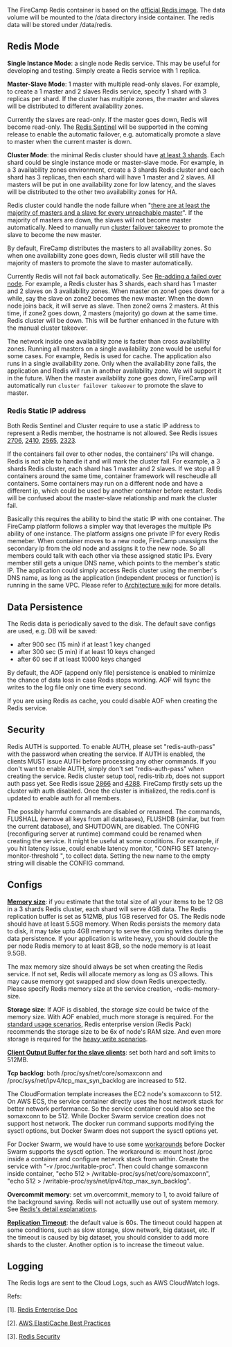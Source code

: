 The FireCamp Redis container is based on the [official Redis image](https://hub.docker.com/_/redis/). The data volume will be mounted to the /data directory inside container. The redis data will be stored under /data/redis.

## Redis Mode

**Single Instance Mode**: a single node Redis service. This may be useful for developing and testing. Simply create a Redis service with 1 replica.

**Master-Slave Mode**: 1 master with multiple read-only slaves. For example, to create a 1 master and 2 slaves Redis service, specify 1 shard with 3 replicas per shard. If the cluster has multiple zones, the master and slaves will be distributed to different availability zones.

Currently the slaves are read-only. If the master goes down, Redis will become read-only. The [Redis Sentinel](https://redis.io/topics/sentinel) will be supported in the coming release to enable the automatic failover, e.g. automatically promote a slave to master when the current master is down.

**Cluster Mode**: the minimal Redis cluster should have [at least 3 shards](https://redis.io/topics/cluster-tutorial#creating-and-using-a-redis-cluster). Each shard could be single instance mode or master-slave mode. For example, in a 3 availability zones environment, create a 3 shards Redis cluster and each shard has 3 replicas, then each shard will have 1 master and 2 slaves. All masters will be put in one availability zone for low latency, and the slaves will be distributed to the other two availability zones for HA.

Redis cluster could handle the node failure when "[there are at least the majority of masters and a slave for every unreachable master](https://redis.io/topics/cluster-spec)". If the majority of masters are down, the slaves will not become master automatically. Need to manually run [cluster failover takeover](https://redis.io/commands/cluster-failover) to promote the slave to become the new master.

By default, FireCamp distributes the masters to all availability zones. So when one availability zone goes down, Redis cluster will still have the majority of masters to promote the slave to master automatically.

Currently Redis will not fail back automatically. See [Re-adding a failed over node](https://github.com/antirez/redis/issues/2462). For example, a Redis cluster has 3 shards, each shard has 1 master and 2 slaves on 3 availability zones. When master on zone1 goes down for a while, say the slave on zone2 becomes the new master. When the down node joins back, it will serve as slave. Then zone2 owns 2 masters. At this time, if zone2 goes down, 2 masters (majority) go down at the same time. Redis cluster will be down. This will be further enhanced in the future with the manual cluster takeover.

The network inside one availability zone is faster than cross availability zones. Running all masters on a single availability zone would be useful for some cases. For example, Redis is used for cache. The application also runs in a single availability zone. Only when the availability zone fails, the application and Redis will run in another availability zone. We will support it in the future. When the master availability zone goes down, FireCamp will automatically run `cluster failover takeover` to promote the slave to master.


### Redis Static IP address
Both Redis Sentinel and Cluster require to use a static IP address to represent a Redis member, the hostname is not allowed. See Redis issues [2706](https://github.com/antirez/redis/issues/2410), [2410](https://github.com/antirez/redis/issues/2410), [2565](https://github.com/antirez/redis/issues/2565), [2323](https://github.com/antirez/redis/pull/2323).

If the containers fail over to other nodes, the containers' IPs will change. Redis is not able to handle it and will mark the cluster fail. For example, a 3 shards Redis cluster, each shard has 1 master and 2 slaves. If we stop all 9 containers around the same time, container framework will rescheudle all containers. Some containers may run on a different node and have a different ip, which could be used by another container before restart. Redis will be confused about the master-slave relationship and mark the cluster fail.

Basically this requires the ability to bind the static IP with one container. The FireCamp platform follows a simpler way that leverages the multiple IPs ability of one instance. The platform assigns one private IP for every Redis memeber. When container moves to a new node, FireCamp unassigns the secondary ip from the old node and assigns it to the new node. So all members could talk with each other via these assigned static IPs. Every member still gets a unique DNS name, which points to the member's static IP. The application could simply access Redis cluster using the member's DNS name, as long as the application (independent process or function) is running in the same VPC. Please refer to [Architecture wiki](https://github.com/cloudstax/firecamp/wiki/Architecture#service-member-static-ip) for more details.

## Data Persistence

The Redis data is periodically saved to the disk. The default save configs are used, e.g. DB will be saved:
- after 900 sec (15 min) if at least 1 key changed
- after 300 sec (5 min) if at least 10 keys changed
- after 60 sec if at least 10000 keys changed

By default, the AOF (append only file) persistence is enabled to minimize the chance of data loss in case Redis stops working. AOF will fsync the writes to the log file only one time every second.

If you are using Redis as cache, you could disable AOF when creating the Redis service.

## Security

Redis AUTH is supported. To enable AUTH, please set "redis-auth-pass" with the password when creating the service. If AUTH is enabled, the clients MUST issue AUTH <PASSWORD> before processing any other commands. If you don't want to enable AUTH, simply don't set "redis-auth-pass" when creating the service.
Redis cluster setup tool, redis-trib.rb, does not support auth pass yet. See Redis issue [2866](https://github.com/antirez/redis/issues/2866) and [4288](https://github.com/antirez/redis/pull/4288). FireCamp firstly sets up the cluster with auth disabled. Once the cluster is initialized, the redis.conf is updated to enable auth for all members.

The possibly harmful commands are disabled or renamed. The commands, FLUSHALL (remove all keys from all databases), FLUSHDB (similar, but from the current database), and SHUTDOWN, are disabled. The CONFIG (reconfiguring server at runtime) command could be renamed when creating the service. It might be useful at some conditions. For example, if you hit latency issue, could enable latency monitor, "CONFIG SET latency-monitor-threshold <milliseconds>", to collect data. Setting the new name to the empty string will disable the CONFIG command.

## Configs

[**Memory size**](http://docs.aws.amazon.com/AmazonElastiCache/latest/UserGuide/CacheNodes.SelectSize.html#CacheNodes.SelectSize.Redis): if you estimate that the total size of all your items to be 12 GB in a 3 shards Redis cluster, each shard will serve 4GB data. The Redis replication buffer is set as 512MB, plus 1GB reserved for OS. The Redis node should have at least 5.5GB memory. When Redis persists the memory data to disk, it may take upto 4GB memory to serve the coming writes during the data persistence. If your application is write heavy, you should double the per node Redis memory to at least 8GB, so the node memory is at least 9.5GB.

The max memory size should always be set when creating the Redis service. If not set, Redis will allocate memory as long as OS allows. This may cause memory got swapped and slow down Redis unexpectedly. Please specify Redis memory size at the service creation, -redis-memory-size.

**Storage size**: If AOF is disabled, the storage size could be twice of the memory size. With AOF enabled, much more storage is required. For the [standard usage scenarios](https://redislabs.com/redis-enterprise-documentation/installing-and-upgrading/hardware-software-requirements), Redis enterprise version (Redis Pack) recommends the storage size to be 6x of node's RAM size. And even more storage is required for the [heavy write scenarios](https://redislabs.com/redis-enterprise-documentation/cluster-administration/best-practices/disk-sizing-heavy-write-scenarios/).

[**Client Output Buffer for the slave clients**](https://redislabs.com/blog/top-redis-headaches-for-devops-replication-buffer): set both hard and soft limits to 512MB.

**Tcp backlog**: both /proc/sys/net/core/somaxconn and /proc/sys/net/ipv4/tcp_max_syn_backlog are increased to 512.

The CloudFormation template increases the EC2 node's somaxconn to 512. On AWS ECS, the service container directly uses the host network stack for better network performance. So the service container could also see the somaxconn to be 512. While Docker Swarm service creation does not support host network. The docker run command supports modifying the sysctl options, but Docker Swarm does not support the sysctl options yet.

For Docker Swarm, we would have to use some [workarounds](https://residentsummer.github.io/posts/2016/02/07/docker-somaxconn/) before Docker Swarm supports the sysctl option. The workaround is: mount host /proc inside a container and configure network stack from within. Create the service with "-v /proc:/writable-proc". Then could change somaxconn inside container, "echo 512 > /writable-proc/sys/net/core/somaxconn", "echo 512 > /writable-proc/sys/net/ipv4/tcp_max_syn_backlog".

**Overcommit memory**: set vm.overcommit_memory to 1, to avoid failure of the background saving. Redis will not actuallly use out of system memory. See [Redis's detail explanations](https://redis.io/topics/faq).

[**Replication Timeout**](https://redislabs.com/blog/top-redis-headaches-for-devops-replication-timeouts/): the default value is 60s. The timeout could happen at some conditions, such as slow storage, slow network, big dataset, etc. If the timeout is caused by big dataset, you should consider to add more shards to the cluster. Another option is to increase the timeout value.

## Logging

The Redis logs are sent to the Cloud Logs, such as AWS CloudWatch logs.


Refs:

[1]. [Redis Enterprise Doc](https://redislabs.com/resources/documentation/redis-pack-documentation/)

[2]. [AWS ElastiCache Best Practices](http://docs.aws.amazon.com/AmazonElastiCache/latest/UserGuide/BestPractices.html)

[3]. [Redis Security](https://redis.io/topics/security)
